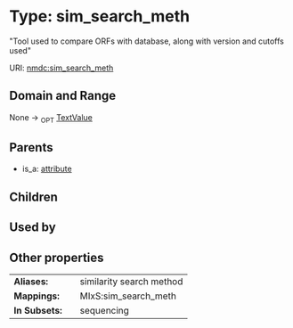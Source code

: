 
# Type: sim_search_meth


"Tool used to compare ORFs with database, along with version and cutoffs used"

URI: [nmdc:sim_search_meth](https://microbiomedata/meta/sim_search_meth)


## Domain and Range

None ->  <sub>OPT</sub> [TextValue](TextValue.md)

## Parents

 *  is_a: [attribute](attribute.md)

## Children


## Used by


## Other properties

|  |  |  |
| --- | --- | --- |
| **Aliases:** | | similarity search method |
| **Mappings:** | | MIxS:sim_search_meth |
| **In Subsets:** | | sequencing |

